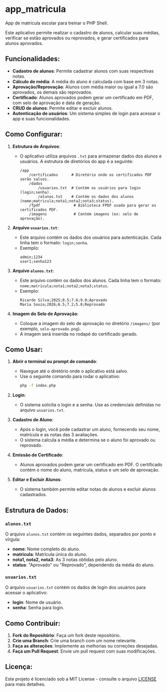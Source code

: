 # app_matricula
App de matrícula escolar para treinar o PHP Shell.

Este aplicativo permite realizar o cadastro de alunos, calcular suas médias, verificar se estão aprovados ou reprovados, e gerar certificados para alunos aprovados.

## Funcionalidades:
- **Cadastro de alunos**: Permite cadastrar alunos com suas respectivas notas.
- **Cálculo de média**: A média do aluno é calculada com base em 3 notas.
- **Aprovação/Reprovação**: Alunos com média maior ou igual a 7.0 são aprovados, os demais são reprovados.
- **Certificado**: Alunos aprovados podem gerar um certificado em PDF, com selo de aprovação e data de geração.
- **CRUD de alunos**: Permite editar e excluir alunos.
- **Autenticação de usuários**: Um sistema simples de login para acessar o app e suas funcionalidades.
  
## Como Configurar:
1. **Estrutura de Arquivos**:
   - O aplicativo utiliza arquivos `.txt` para armazenar dados dos alunos e usuários. A estrutura de diretórios do app é a seguinte:
     ```
     /app
         /certificados      # Diretório onde os certificados PDF serão salvos.
         /dados
             /usuarios.txt  # Contém os usuários para login (login;senha).
             /alunos.txt    # Contém os dados dos alunos (nome;matricula;nota1;nota2;nota3;status).
         /fpdf               # Biblioteca FPDF usada para gerar os certificados PDF.
         /imagens            # Contém imagens (ex: selo de aprovação).
     ```

2. **Arquivo `usuarios.txt`**:
   - Este arquivo contém os dados dos usuários para autenticação. Cada linha tem o formato: `login;senha`.
   - Exemplo:
     ```
     admin;1234
     user1;senha123
     ```

3. **Arquivo `alunos.txt`**:
   - Este arquivo contém os dados dos alunos. Cada linha tem o formato: `nome;matricula;nota1;nota2;nota3;status`.
   - Exemplo:
     ```
     Ricardo Silva;2025;8.5;7.6;9.0;Aprovado
     Maria Souza;2026;6.5;7.2;5.8;Reprovado
     ```

4. **Imagem do Selo de Aprovação**:
   - Coloque a imagem do selo de aprovação no diretório `/imagens/` (por exemplo, `selo-aprovado.png`).
   - A imagem será inserida no rodapé do certificado gerado.

## Como Usar:
1. **Abrir o terminal ou prompt de comando**:
   - Navegue até o diretório onde o aplicativo está salvo. 
   - Use o seguinte comando para rodar o aplicativo:
     ```bash
     php -f index.php
     ```

2. **Login**:
   - O sistema solicita o login e a senha. Use as credenciais definidas no arquivo `usuarios.txt`.

3. **Cadastro de Aluno**:
   - Após o login, você pode cadastrar um aluno, fornecendo seu nome, matrícula e as notas das 3 avaliações.
   - O sistema calcula a média e determina se o aluno foi aprovado ou reprovado.

4. **Emissão de Certificado**:
   - Alunos aprovados podem gerar um certificado em PDF. O certificado contém o nome do aluno, matrícula, status e um selo de aprovação.

5. **Editar e Excluir Alunos**:
   - O sistema também permite editar notas de alunos e excluir alunos cadastrados.

## Estrutura de Dados:
### `alunos.txt`
O arquivo `alunos.txt` contém os seguintes dados, separados por ponto e vírgula:
- **nome**: Nome completo do aluno.
- **matricula**: Matrícula única do aluno.
- **nota1, nota2, nota3**: As 3 notas obtidas pelo aluno.
- **status**: "Aprovado" ou "Reprovado", dependendo da média do aluno.

### `usuarios.txt`
O arquivo `usuarios.txt` contém os dados de login dos usuários para acessar o aplicativo:
- **login**: Nome de usuário.
- **senha**: Senha para login.

## Como Contribuir:
1. **Fork do Repositório**: Faça um fork deste repositório.
2. **Crie uma Branch**: Crie uma branch com um nome relevante.
3. **Faça as alterações**: Implemente as melhorias ou correções desejadas.
4. **Faça um Pull Request**: Envie um pull request com suas modificações.

## Licença:
Este projeto é licenciado sob a MIT License - consulte o arquivo [LICENSE](LICENSE) para mais detalhes.
